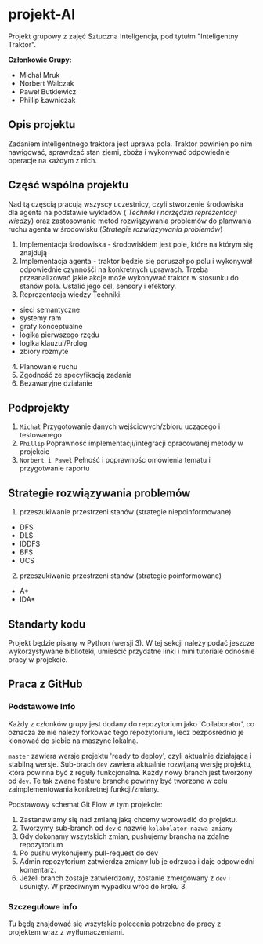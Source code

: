 # projekt-AI

Projekt grupowy z zajęć Sztuczna Inteligencja, pod tytułm "Inteligentny Traktor".

__Członkowie Grupy:__

- Michał Mruk
- Norbert Walczak
- Paweł Butkiewicz
- Phillip Ławniczak

## Opis projektu

Zadaniem inteligentnego traktora jest uprawa pola. Traktor powinien po nim nawigować, sprawdzać stan ziemi, zboża i wykonywać odpowiednie operacje na każdym z nich. 

## Część wspólna projektu

Nad tą częścią pracują wszyscy uczestnicy, czyli stworzenie środowiska dla agenta na podstawie wykładów ( *Techniki i narzędzia reprezentacji wiedzy*) oraz zastosowanie metod rozwiązywania problemów do planwania ruchu agenta w środowisku (*Strategie rozwiązywania problemów*)

1. Implementacja środowiska - środowiskiem jest pole, które na którym się znajdują 
2. Implementacja agenta - traktor będzie się poruszał po polu i wykonywał odpowiednie czynnośći na konkretnych uprawach. Trzeba przeanalizować jakie akcje może wykonywać traktor w stosunku do stanów pola. Ustalić jego cel, sensory i efektory.
3. Reprezentacja wiedzy
  Techniki:
  - sieci semantyczne
  - systemy ram
  - grafy konceptualne
  - logika pierwszego rzędu
  - logika klauzul/Prolog
  - zbiory rozmyte
4. Planowanie ruchu
5. Zgodność ze specyfikacją zadania
6. Bezawaryjne działanie

## Podprojekty

1. ```Michał``` Przygotowanie danych wejściowych/zbioru uczącego i testowanego
2. ```Phillip``` Poprawność implementacji/integracji opracowanej metody w projekcie
3. ```Norbert i Paweł``` Pełność i poprawnośc omówienia tematu i przygotwanie raportu

## Strategie rozwiązywania problemów
1. przeszukiwanie przestrzeni stanów (strategie niepoinformowane)
  - DFS
  - DLS
  - IDDFS 
  - BFS
  - UCS
2. przeszukiwanie przestrzeni stanów (strategie poinformowane)
  - A*
  - IDA*

## Standarty kodu

Projekt będzie pisany w Python (wersji 3). W tej sekcji należy podać jeszcze wykorzystywane biblioteki, umieścić przydatne linki i mini tutoriale odnośnie pracy w projekcie. 

## Praca z GitHub

### Podstawowe Info

Każdy z członków grupy jest dodany do repozytorium jako 'Collaborator', co oznacza że nie należy forkować tego repozytorium, lecz bezpośrednio je klonować do siebie na maszyne lokalną. 

```master``` zawiera wersje projektu 'ready to deploy', czyli aktualnie działającą i stabilną wersje. Sub-brach ```dev``` zawiera aktualnie rozwijaną wersję projektu, która powinna być z reguły funkcjonalna.
Każdy nowy branch jest tworzony od ```dev```. Te tak zwane feature branche powinny być tworzone w celu zaimplementowania konkretnej funkcji/zmiany. 

Podstawowy schemat Git Flow w tym projekcie:
1. Zastanawiamy się nad zmianą jaką chcemy wprowadić do projektu.
2. Tworzymy sub-branch od ```dev``` o nazwie ```kolabolator-nazwa-zmiany```
3. Gdy dokonamy wszytskich zmian, pushujemy brancha na zdalne repozytorium 
4. Po pushu wykonujemy pull-request do dev
5. Admin repozytorium zatwierdza zmiany lub je odrzuca i daje odpowiedni komentarz.
6. Jeżeli branch zostaje zatwierdzony, zostanie zmergowany z ```dev``` i usunięty. W przeciwnym wypadku wróc do kroku 3.

### Szczegułowe info

Tu będą znajdować się wszytskie polecenia potrzebne do pracy z projektem wraz z wytłumaczeniami.
